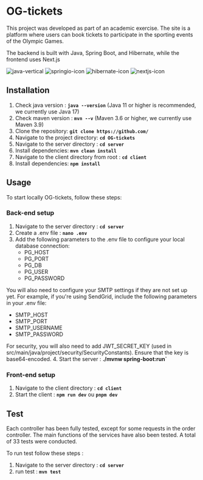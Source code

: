 # OG-tickets

This project was developed as part of an academic exercise. The site is a platform where users can book tickets to participate in the sporting events of the Olympic Games. 

The backend is built with Java, Spring Boot, and Hibernate, while the frontend uses Next.js

![java-vertical](https://github.com/user-attachments/assets/302f844a-0efc-4c5d-8e9b-027333f13e9d)
![springio-icon](https://github.com/user-attachments/assets/07666f1c-6deb-4d5d-93eb-4836693a6bbf)
![hibernate-icon](https://github.com/user-attachments/assets/1055e9dc-2bc3-4817-b88f-678bfdca1be2)
![nextjs-icon](https://github.com/user-attachments/assets/8fe7cc24-9f6f-4e0c-a58b-489feeb416f0)

## **Installation**

1. Check java version : **`java --version`** (Java 11 or higher is recommended, we currently use Java 17)
2. Check maven version : **`mvn --v`**  (Maven 3.6 or higher, we currently use Maven 3.9)
3. Clone the repository: **`git clone https://github.com/`**
4. Navigate to the project directory: **`cd OG-tickets`**
5. Navigate to the server directory : **`cd server`**
6. Install dependencies: **`mvn clean install`**
7. Navigate to the client directory from root : **`cd client`**
8. Install dependencies: **`npm install`**
   

## **Usage** 

To start locally OG-tickets, follow these steps:

### Back-end setup

1. Navigate to the server directory : **`cd server`**
2. Create a .env file : **`nano .env`**
3. Add the following parameters to the .env file to configure your local database connection:
   * PG_HOST
   * PG_PORT
   * PG_DB
   * PG_USER
   * PG_PASSWORD

You will also need to configure your SMTP settings if they are not set up yet. For example, if you're using SendGrid, include the following parameters in your .env file:
  * SMTP_HOST
  * SMTP_PORT
  * SMTP_USERNAME
  * SMTP_PASSWORD

For security, you will also need to add JWT_SECRET_KEY (used in src/main/java/project/security/SecurityConstants). Ensure that the key is base64-encoded.
4. Start the server : **./mvnw spring-boot:run`**

### Front-end setup

1. Navigate to the client directory : **`cd client`**
2. Start the client : **`npm run dev`** ou **`pnpm dev`**

## **Test**

Each controller has been fully tested, except for some requests in the order controller. The main functions of the services have also been tested. A total of 33 tests were conducted.

To run test follow these steps : 

1. Navigate to the server directory : **`cd server`**
2. run test : **`mvn test`**
